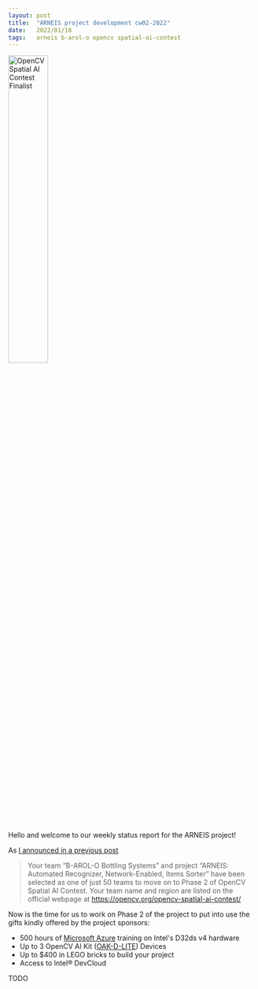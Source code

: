 ```yaml
---
layout: post
title:  "ARNEIS project development cw02-2022"
date:   2022/01/18
tags: 	arneis b-arol-o opencv spatial-ai-contest
---
```


<a href="https://opencv.org/opencv-spatial-ai-contest/#finalists"><img src="https://user-images.githubusercontent.com/75182/146637995-3266f15d-81a4-4470-a337-965404340121.jpg" alt="OpenCV Spatial AI Contest Finalist" width="40%"></a>

Hello and welcome to our weekly status report for the ARNEIS project!

As [I announced in a previous post](https://gmacario.github.io/posts/2021-12-18-arneis-spatial-ai-finalist)

> Your team “B-AROL-O Bottling Systems” and project “ARNEIS: Automated Recognizer, Network-Enabled, Items Sorter” have been selected as one of just 50 teams to move on to Phase 2 of OpenCV Spatial AI Contest.
> Your team name and region are listed on the official webpage at <https://opencv.org/opencv-spatial-ai-contest/​>

Now is the time for us to work on Phase 2 of the project to put into use the gifts kindly offered by the project sponsors:

* 500 hours of [Microsoft Azure](https://azure.microsoft.com/) training on Intel's D32ds v4 hardware
* Up to 3 OpenCV AI Kit ([OAK-D-LITE](https://docs.luxonis.com/projects/hardware/en/latest/pages/DM9095.html)) Devices
* Up to $400 in LEGO bricks to build your project
* Access to Intel® DevCloud

TODO

<!-- EOF -->
